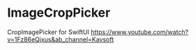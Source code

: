 # ImageCropPicker
CropImagePicker for SwiftUI
https://www.youtube.com/watch?v=1Fz86eQjxus&ab_channel=Kavsoft
